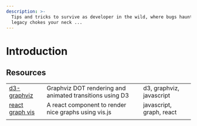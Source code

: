 ```yaml
---
description: >-
  Tips and tricks to survive as developer in the wild, where bugs haunt and
  legacy chokes your neck ...
---
```


# Introduction

## Resources

|  |  |  |
| :--- | :--- | :--- |
| [d3-graphviz](https://github.com/magjac/d3-graphviz) | Graphviz DOT rendering and animated transitions using D3 | d3, graphviz, javascript |
| [react graph vis](https://github.com/crubier/react-graph-vis) | A react component to render nice graphs using vis.js | javascript, graph, react |
|  |  |  |





